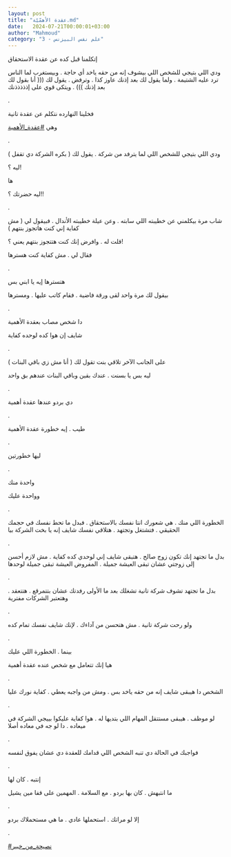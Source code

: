 ```yaml
---
layout: post
title: "عقدة الأهمّيّة.md"
date:   2024-07-21T00:00:01+03:00
author: "Mahmoud"
category: "3 - علم نفس البيزنس"
---
```

إتكلمنا قبل كده عن عقدة الاستحقاق

ودي اللي بتيجي للشخص اللي بيشوف إنه من حقه ياخد أي حاجة
. وبيستغرب لما الناس ترد عليه الشتيمة . ولما يقول لك بعد إذنك عاوز كذا .
وترفض . يقول لك ((( أنا بقول لك بعد إذنك ))) . ويتكى قوي على
إذذذذذنك

.

فخلينا النهارده نتكلم عن عقدة تانية

وهي
[<u>\#عقدة_الأهمية</u>](https://www.facebook.com/hashtag/%D8%B9%D9%82%D8%AF%D8%A9_%D8%A7%D9%84%D8%A3%D9%87%D9%85%D9%8A%D8%A9?__eep__=6&__cft__%5b0%5d=AZXjjghG03TY0VmI0VB8oXWaZ5EnzrcI-LiT40bvITrDkoscqOmiEQ6VFvFd3djagaFdEU2B7AlzCT7CUbvzlmkxyeWHeSqieE9AbTx4UCTMYSr9G8zG1pC7jkNoAq9u1oyE8o5M2ZaKlykUgmqAtXaRX6hwhJDmO1m8aTMwVT0sYwcgxQ1Ag3dYkmmHIeREEyhC6v_9wSh3RrPsFh9hbQJz&__tn__=*NK-R)

.

ودي اللي بتيجي للشخص اللي لما يترفد من شركة . يقول لك (
بكره الشركة دي تقفل )

ليه ؟!

ها

ليه حضرتك ؟!!

.

شاب مرة بيكلمني عن خطيبته اللي سابته . وعن عيلة خطيبته
الأندال . فبيقول لي ( مش كفاية إني كنت هاتجوز بنتهم )

قلت له . وافرض إنك كنت هتتجوز بنتهم يعني ؟!

فقال لي . مش كفاية كنت هسترها

.

هتسترها إيه يا ابني بس

بيقول لك مرة واحد لقى ورقة فاضية . فقام كاتب عليها .
ومسترها

.

دا شخص مصاب بعقدة الأهمية

شايف إن هوا كده لوحده كفاية

.

على الجانب الآخر تلاقي بنت تقول لك ( أنا مش زي باقي
البنات )

ليه بس يا بسنت . عندك بقين وباقي البنات عندهم بق
واحد

.

دي بردو عندها عقدة أهمية

.

طيب . إيه خطورة عقدة الأهمية

.

ليها خطورتين

.

واحدة منك

وواحدة عليك

.

الخطورة اللي منك . هي شعورك انتا نفسك بالاستحقاق . فبدل
ما تحط نفسك في حجمك الحقيقي . فتشتغل وتجتهد . هتلاقي نفسك شايف إنه يا
بخت الشركة بيا

.

بدل ما تجتهد إنك تكون زوج صالح . هتبقى شايف إني لوحدي
كده كفاية . مش لازم أحسن إلى زوجتي عشان تبقى العيشة جميلة . المفروض
العيشة تبقى جميلة لوحدها

.

بدل ما تجتهد تشوف شركة تانية تشغلك بعد ما الأولى رفدتك
عشان بتتمرقع . هتتعقد . وهتعتبر الشركات مفترية

.

ولو رحت شركة تانية . مش هتحسن من آداءك . لإنك شايف نفسك
تمام كده

.

بينما . الخطورة اللي عليك

هيا إنك تتعامل مع شخص عنده عقدة أهمية

.

الشخص دا هيبقى شايف إنه من حقه ياخد بس . ومش من واجبه
يعطي . كفاية نورك عليا

.

لو موظف . هيبقى مستتقل المهام اللي بتديها له . هوا كفاية
عليكوا بييجي الشركة في ميعاده . دا لو جه في معاده أصلا

.

فواجبك في الحالة دي تنبه الشخص اللي قدامك للعقدة دي عشان
يفوق لنفسه

.

إنتبه . كان لها

ما انتبهش . كان بها بردو . مع السلامة . المهمين على قفا
مين يشيل

.

إلا لو مراتك . استحملها عادي . ما هي مستحملاك
بردو

.

[<u>\#نصيحة_من_خبير</u>](https://www.facebook.com/hashtag/%D9%86%D8%B5%D9%8A%D8%AD%D8%A9_%D9%85%D9%86_%D8%AE%D8%A8%D9%8A%D8%B1?__eep__=6&__cft__%5b0%5d=AZXjjghG03TY0VmI0VB8oXWaZ5EnzrcI-LiT40bvITrDkoscqOmiEQ6VFvFd3djagaFdEU2B7AlzCT7CUbvzlmkxyeWHeSqieE9AbTx4UCTMYSr9G8zG1pC7jkNoAq9u1oyE8o5M2ZaKlykUgmqAtXaRX6hwhJDmO1m8aTMwVT0sYwcgxQ1Ag3dYkmmHIeREEyhC6v_9wSh3RrPsFh9hbQJz&__tn__=*NK-R)
